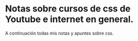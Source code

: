 # Notas sobre cursos de css de Youtube e internet en general.
A continuación todas mis notas y apuntes sobre css.
